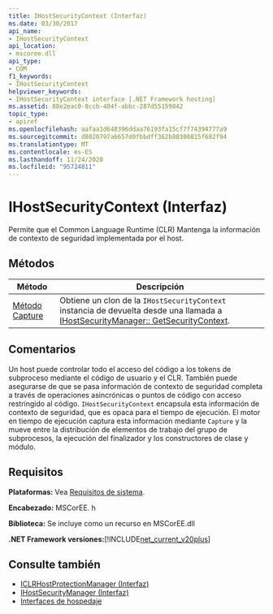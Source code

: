 ```yaml
---
title: IHostSecurityContext (Interfaz)
ms.date: 03/30/2017
api_name:
- IHostSecurityContext
api_location:
- mscoree.dll
api_type:
- COM
f1_keywords:
- IHostSecurityContext
helpviewer_keywords:
- IHostSecurityContext interface [.NET Framework hosting]
ms.assetid: 88e2eac0-8ccb-404f-abbc-287d55159842
topic_type:
- apiref
ms.openlocfilehash: aafaa1d648396ddaa76193fa15cf7f74394777a9
ms.sourcegitcommit: d8020797a6657d0fbbdff362b80300815f682f94
ms.translationtype: MT
ms.contentlocale: es-ES
ms.lasthandoff: 11/24/2020
ms.locfileid: "95724811"
---
```

# <a name="ihostsecuritycontext-interface"></a>IHostSecurityContext (Interfaz)

Permite que el Common Language Runtime (CLR) Mantenga la información de contexto de seguridad implementada por el host.  
  
## <a name="methods"></a>Métodos  
  
|Método|Descripción|  
|------------|-----------------|  
|[Método Capture](ihostsecuritycontext-capture-method.md)|Obtiene un clon de la `IHostSecurityContext` instancia de devuelta desde una llamada a [IHostSecurityManager:: GetSecurityContext](ihostsecuritymanager-getsecuritycontext-method.md).|  
  
## <a name="remarks"></a>Comentarios  

 Un host puede controlar todo el acceso del código a los tokens de subproceso mediante el código de usuario y el CLR. También puede asegurarse de que se pasa información de contexto de seguridad completa a través de operaciones asincrónicas o puntos de código con acceso restringido al código. `IHostSecurityContext` encapsula esta información de contexto de seguridad, que es opaca para el tiempo de ejecución. El motor en tiempo de ejecución captura esta información mediante `Capture` y la mueve entre la distribución de elementos de trabajo del grupo de subprocesos, la ejecución del finalizador y los constructores de clase y módulo.  
  
## <a name="requirements"></a>Requisitos  

 **Plataformas:** Vea [Requisitos de sistema](../../get-started/system-requirements.md).  
  
 **Encabezado:** MSCorEE. h  
  
 **Biblioteca:** Se incluye como un recurso en MSCorEE.dll  
  
 **.NET Framework versiones:**[!INCLUDE[net_current_v20plus](../../../../includes/net-current-v20plus-md.md)]  
  
## <a name="see-also"></a>Consulte también

- [ICLRHostProtectionManager (Interfaz)](iclrhostprotectionmanager-interface.md)
- [IHostSecurityManager (Interfaz)](ihostsecuritymanager-interface.md)
- [Interfaces de hospedaje](hosting-interfaces.md)
